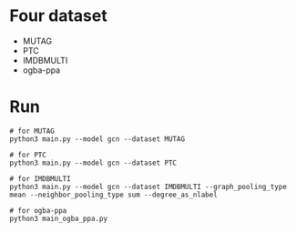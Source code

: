 # Four dataset
* MUTAG
* PTC
* IMDBMULTI
* ogba-ppa

# Run

```shell
# for MUTAG
python3 main.py --model gcn --dataset MUTAG

# for PTC
python3 main.py --model gcn --dataset PTC

# for IMDBMULTI
python3 main.py --model gcn --dataset IMDBMULTI --graph_pooling_type mean --neighbor_pooling_type sum --degree_as_nlabel

# for ogba-ppa
python3 main_ogba_ppa.py
```